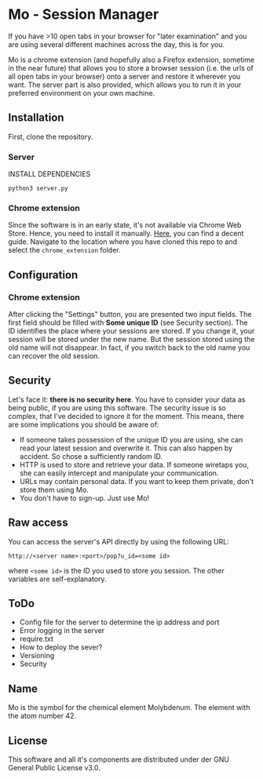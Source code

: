 # Mo - Session Manager
If you have >10 open tabs in your browser for "later examination" and you are using several different machines across the day, this is for you.

Mo is a chrome extension (and hopefully also a Firefox extension, sometime in the near future) that allows you to store a browser session (i.e. the urls of all open tabs in your browser) onto a server and restore it wherever you want. The server part is also provided, which allows you to run it in your preferred environment on your own machine.

## Installation
First, clone the repository.

### Server
INSTALL DEPENDENCIES

`python3 server.py`

### Chrome extension
Since the software is in an early state, it's not available via Chrome Web Store. Hence, you need to install it manually. [Here](http://superuser.com/a/252990), you can find a decent guide. Navigate to the location where you have cloned this repo to and select the `chrome_extension` folder.

## Configuration

### Chrome extension
After clicking the "Settings" button, you are presented two input fields. The first field should be filled with __Some unique ID__ (see Security section). The ID identifies the place where your sessions are stored. If you change it, your session will be stored under the new name. But the session stored using the old name will not disappear. In fact, if you switch back to the old name you can recover the old session.

## Security
Let's face it: __there is no security here__. You have to consider your data as being public, if you are using this software. The security issue is so complex, that I've decided to ignore it for the moment. This means, there are some implications you should be aware of:
* If someone takes possession of the unique ID you are using, she can read your latest session and overwrite it. This can also happen by accident. So chose a sufficiently random ID.
* HTTP is used to store and retrieve your data. If someone wiretaps you, she can easily intercept and manipulate your communication.
* URLs may contain personal data. If you want to keep them private, don't store them using Mo.
* You don't have to sign-up. Just use Mo!

## Raw access
You can access the server's API directly by using the following URL:

`http://<server name>:<port>/pop?u_id=<some id>`

where `<some id>` is the ID you used to store you session. The other variables are self-explanatory.

## ToDo
* Config file for the server to determine the ip address and port 
* Error logging in the server
* require.txt
* How to deploy the sever?
* Versioning
* Security

## Name
Mo is the symbol for the chemical element Molybdenum. The element with the atom number 42.

## License
This software and all it's components are distributed under der GNU General Public License v3.0.
